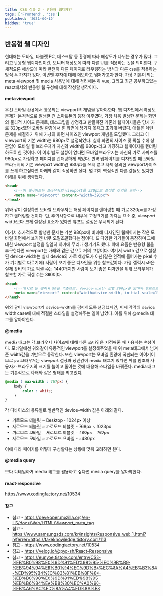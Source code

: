 ```yaml
---
title: CSS 심화 2 - 반응형 웹디자인
tags: ['Frontend', 'css']
published: '2021-06-15'
hidden: 'true'
---
```

## 반응형 웹 디자인
현대에는 모바일, 타블렛 PC, 데스크탑 등 환경에 따라 해상도가 나뉘는 경우가 많다. 그리고 반응형 웹디자인이란, 모니터 해상도에 따라 다른 UI를 적용하는 것을 의미한다. 구체적으론 해상도에 따라 완전히 다른 페이지로 라우팅하는 방식과 다른 css를 적용하는 방식 두 가지가 있다. 이번엔 후자에 대해 메모하고 넘어가고자 한다. 가장 기본이 되는 meta-viewport 및 media 사용법에 대해 정리해본 뒤 vue, 그리고 최근 공부하고있는 react에서의 반응형 웹 구성에 대해 작성할 생각이다.

#### meta viewport
우선 모바일 환경에서 통용되는 viewport의 개념을 알아야한다. 웹 디자인에서 해상도 문제가 본격적으로 발생한 건 스마트폰의 등장 이후였다. 가장 처음 발생한 문제는 화면의 물리적 사이즈 문제로, 데스크탑을 상정하고 만들어진 기존의 웹페이지들은 당시 가로 320px였던 모바일 환경에서 한 화면에 담기지 못하고 초과돼 버렸다. 애플은 이런 문제를 해결하기 위해 가상의 화면 사이즈인 viewport 개념을 도입했다. 그리고 이 viewport의 기본 width는 980px로 설정되었다. 실제 화면의 사이즈 및 픽셀 수에 상관없이 모바일 웹 브라우저가 자신의 width를 980px라고 가정하고 웹페이지를 랜더링하도록 한 것이다. 이 이후 별도 설정이 없다면 모바일 브라우저는 자신의 가로 사이즈를 980px로 가정하고 페이지를 랜더링하게 되었다. 만약 웹페이지를 디자인할 때 모바일 브라우저의 기본 viewport width인 980px를 쓰지 않고 자체 정의한 viewport사이즈를 쓰게 하고싶다면 아래와 같이 작성하면 된다. 몇 가지 핵심적인 다른 값들도 있지만 이해를 위해 생략했다.
```html
<head>
    <!--이 웹사이트는 브라우저의 viewport를 320px로 설정할 것임을 알림-->
    <meta name="viewport" content="width=320px">
</head>
```
위와 같이 설정하면 모바일 브라우저는 해당 페이지를 랜더링할 때 가로 320px를 가정하고 랜더링할 것이다. 단, 주의사항으로 내부에 고정크기를 가지는 요소 중, viewport width보다 크게 설정된 요소가 있다면 뷰포트 설정은 무시되게 된다.


여기서 추가적으로 발생한 문제는 기본 980px에 비례해 디자인된 웹페이지는 작은 모바일 화면에서 보기엔 너무 오밀조밀했다는 점이다. 또 다양한 기기들이 등장하며 그에 대한 viewport 설정을 일일히 하기에 무리가 생기기도 했다. 이에 요즘은 반응형 웹을 추구한다면 viewport는 아래와 같은 값으로 거의 고정이다. 여기서 width 값으로 설정된 device-width는 실제 device의 가로 해상도가 아닌(같은 면적에 들어가는 pixel 수가 기기별로 다르기에) 사람이 보기 좋은 디자인을 위한 참조값이다. 가령 갤럭시 s9은 실제 장비의 가로 픽셀 수는 1440개지만 사람이 보기 좋은 디자인을 위해 브라우저가 참조할 가로 픽셀 수는 360이다.
```html
<head>
    <!--예시로 든 갤럭시 S9을 기준으로, device-width 값인 360px를 읽어와 뷰포트로 설정함-->
    <meta name="viewport" content="width=device-width, initial-scale=1">
</head>
```
위와 같이 viewport가 device-width를 감지하도록 설정했다면, 이제 각각의 device width case에 대해 적절한 스타일을 설정해주는 일이 남았다. 이를 위해 @media 태그를 알아야한다.

#### @media
media 태그는 각 브라우저 사이즈에 대해 다른 스타일을 지정해줄 때 사용하는 속성이다. 모바일에선 위와같이 유동적인 viewport를 설정해주었을 때 위 meta태그에서 넘겨준 width값을 기반으로 동작한다. 또한 viewport는 모바일 환경에 국한되는 이야기이므로 pc 브라우저는 viewport 설정과 상관없이 media 태그가 있다면 이를 참조해 사용자가 브라우저의 크기를 늘이고 줄이는 것에 대응해 스타일을 바꿔준다. media 태그는 기본적으로 아래와 같은 형태를 띄고있다.
```css
@media ( max-width : 767px) {
    body {
        color : white;
    }
}
```
각 디바이스의 종류별로 일반적인 device-width 값은 아래와 같다.
+ 가로모드 테블릿 ~ Desktop - 1024px 이상
+ 세로모드 테블릿 ~ 가로모드 테블릿 - 768px ~ 1023px
+ 가로모드 모바일 ~ 세로모드 테블릿 - 480px ~ 767px
+ 세로모드 모바일 ~ 가로모드 모바일 - ~480px


이에 따라 페이지를 어떻게 구성할지는 상황에 맞춰 고려하면 된다.

#### @media query
보다 디테일하게 media 테그를 활용하고 싶다면 media query를 알아야한다. 


#### react-responsive

https://www.codingfactory.net/10534

#### 참고
+ 참고 - https://developer.mozilla.org/en-US/docs/Web/HTML/Viewport_meta_tag
+ 참고 - https://www.samsungsds.com/kr/insights/Responsive_web_1.html?referrer=https://takeknowledge.tistory.com/113
+ 참고 - https://www.codingfactory.net/10534
+ 참고 - https://velog.io/@pyo-sh/React-Responsive
+ 참고 - https://eunyoe.tistory.com/entry/CSS-%EB%B0%98%EC%9D%91%ED%98%95-%EC%9B%B9-%EB%94%94%EB%B0%94%EC%9D%B4%EC%8A%A4%EB%B3%84-%ED%95%B4%EC%83%81%EB%8F%84-%EB%B0%98%EC%9D%91%ED%98%95-%EB%B6%84%EA%B8%B0%EC%A0%90-%EB%A6%AC%EC%8A%A4%ED%8A%B8